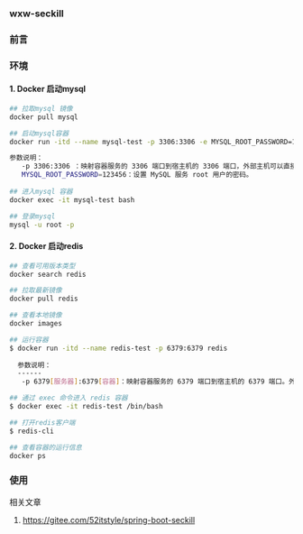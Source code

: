 ### wxw-seckill



### 前言



### 环境

#### 1. Docker 启动mysql 

```bash
## 拉取mysql 镜像
docker pull mysql

## 启动mysql容器
docker run -itd --name mysql-test -p 3306:3306 -e MYSQL_ROOT_PASSWORD=123456 mysql

参数说明：
   -p 3306:3306 ：映射容器服务的 3306 端口到宿主机的 3306 端口，外部主机可以直接通过 宿主机ip:3306 访问到 MySQL 的服务。
   MYSQL_ROOT_PASSWORD=123456：设置 MySQL 服务 root 用户的密码。
   
## 进入mysql 容器
docker exec -it mysql-test bash

## 登录mysql
mysql -u root -p 
```

#### 2. Docker 启动redis 

```bash
## 查看可用版本类型
docker search redis

## 拉取最新镜像
docker pull redis

## 查看本地镜像
docker images

## 运行容器
$ docker run -itd --name redis-test -p 6379:6379 redis
  
  参数说明：
  ------
   -p 6379[服务器]:6379[容器]：映射容器服务的 6379 端口到宿主机的 6379 端口。外部可以直接通过宿主机ip:6379 访问到 Redis 的服务。

## 通过 exec 命令进入 redis 容器
$ docker exec -it redis-test /bin/bash

## 打开redis客户端
$ redis-cli

## 查看容器的运行信息
docker ps
```

### 使用

























相关文章

1. https://gitee.com/52itstyle/spring-boot-seckill 

